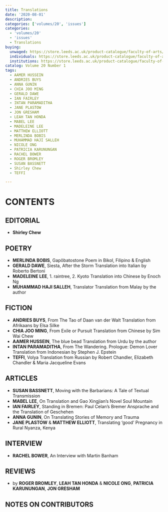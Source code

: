 ```yaml
---
title: Translations
date: '2020-08-01'
description:
categories: ['volumes/20', 'issues']
categories:
  - 'volumes/20'
  - 'issues'
  - Translations
buying:
  unwaged: https://store.leeds.ac.uk/product-catalogue/faculty-of-arts/moving-worlds-sales-for-studentsunwaged/moving-worlds-issue-201-translations-studentsunwaged
  individuals: https://store.leeds.ac.uk/product-catalogue/faculty-of-arts/moving-worlds-sales-for-individuals/moving-worlds-issue-201-translations-individuals
  institutions: https://store.leeds.ac.uk/product-catalogue/faculty-of-arts/moving-worlds-sales-for-institutions/moving-worlds-issue-201-translations-institutions
catalog: Volume 20 Number 1
tags:
  - AAMER HUSSEIN
  - ANDRIES BUYS
  - ANNA GUNIN
  - CHIA JOO MING
  - GERALD DAWE
  - IAN FAIRLEY
  - INTAN PARAMADITHA
  - JANE PLASTOW
  - JON GRESHAM
  - LEAH TAN HONDA
  - MABEL LEE
  - MADELEINE LEE
  - MATTHEW ELLIOTT
  - MERLINDA BOBIS
  - MUHAMMAD HAJI SALLEH
  - NICOLE ONG
  - PATRICIA KARUNUNGAN
  - RACHEL BOWER
  - ROGER BROMLEY
  - SUSAN BASSNETT
  - Shirley Chew
  - TEFFI

---
```


# CONTENTS


## EDITORIAL

- **Shirley Chew**

## POETRY 
- **MERLINDA BOBIS**,  Gapôbatostone
  Poem in Bikol, Filipino & English 
- **GERALD DAWE**,  Siesta, After the Storm
  Translation into Italian by Roberto Bertoni
- **MADELEINE LEE**,  1. raintree, 2. Kyoto
  Translation into Chinese by Enoch Ng
- **MUHAMMAD HAJI SALLEH**,  Translator
  Translation from Malay by the author

## FICTION
- **ANDRIES BUYS**,  From The Tao of Daan van der Walt
  Translation from Afrikaans by Elsa Silke
- **CHIA JOO MING**,  From Exile or Pursuit
  Translation from Chinese by Sim Wai Chew 
- **AAMER HUSSEIN**,  The blue bead
  Translation from Urdu by the author
- **INTAN PARAMADITHA**,  From The Wandering. Prologue: Demon Lover
  Translation from Indonesian by Stephen J. Epstein
- **TEFFI**,  Volya
  Translation from Russian by Robert Chandler, Elizabeth Chandler & Maria Jacqueline Evans  

## ARTICLES
- **SUSAN BASSNETT**,  Moving with the Barbarians: A Tale of Textual Transmission
- **MABEL LEE**,  On Translation and Gao Xingjian’s Novel Soul Mountain
- **IAN FAIRLEY**,  Standing in Bremen: Paul Celan’s Bremer Ansprache and the Translation of Geschehen
- **ANNA GUNIN**,  On Translating Stories of Memory and Trauma
- **JANE PLASTOW** & **MATTHEW ELLIOTT**,  Translating ‘good’ Pregnancy in Rural Nyanza, Kenya

## INTERVIEW
- **RACHEL BOWER**,  An Interview with Martin Banham

## REVIEWS 
- by **ROGER BROMLEY**, **LEAH TAN HONDA** & **NICOLE ONG**, **PATRICIA KARUNUNGAN**, 
**JON GRESHAM**

## NOTES ON CONTRIBUTORS

